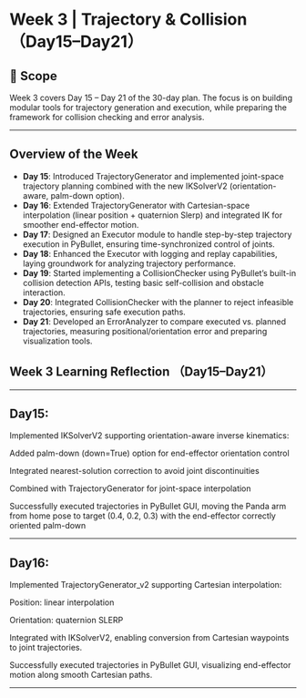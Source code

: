 # Week 3 | Trajectory & Collision （Day15–Day21）

## 📆 Scope
Week 3 covers Day 15 – Day 21 of the 30-day plan.
The focus is on building modular tools for trajectory generation and execution, while preparing the framework for collision checking and error analysis.

---

## Overview of the Week
- **Day 15**: Introduced TrajectoryGenerator and implemented joint-space trajectory planning combined with the new IKSolverV2 (orientation-aware, palm-down option).
- **Day 16**: Extended TrajectoryGenerator with Cartesian-space interpolation (linear position + quaternion Slerp) and integrated IK for smoother end-effector motion.
- **Day 17**: Designed an Executor module to handle step-by-step trajectory execution in PyBullet, ensuring time-synchronized control of joints.
- **Day 18**: Enhanced the Executor with logging and replay capabilities, laying groundwork for analyzing trajectory performance.
- **Day 19**: Started implementing a CollisionChecker using PyBullet’s built-in collision detection APIs, testing basic self-collision and obstacle interaction.
- **Day 20**: Integrated CollisionChecker with the planner to reject infeasible trajectories, ensuring safe execution paths.
- **Day 21**: Developed an ErrorAnalyzer to compare executed vs. planned trajectories, measuring positional/orientation error and preparing visualization tools.

## Week 3 Learning Reflection （Day15–Day21）
---
## Day15:
Implemented IKSolverV2 supporting orientation-aware inverse kinematics:

Added palm-down (down=True) option for end-effector orientation control

Integrated nearest-solution correction to avoid joint discontinuities

Combined with TrajectoryGenerator for joint-space interpolation

Successfully executed trajectories in PyBullet GUI, moving the Panda arm from home pose to target (0.4, 0.2, 0.3) with the end-effector correctly oriented palm-down

---
## Day16:
Implemented TrajectoryGenerator_v2 supporting Cartesian interpolation:

Position: linear interpolation

Orientation: quaternion SLERP

Integrated with IKSolverV2, enabling conversion from Cartesian waypoints to joint trajectories.

Successfully executed trajectories in PyBullet GUI, visualizing end-effector motion along smooth Cartesian paths.

---
